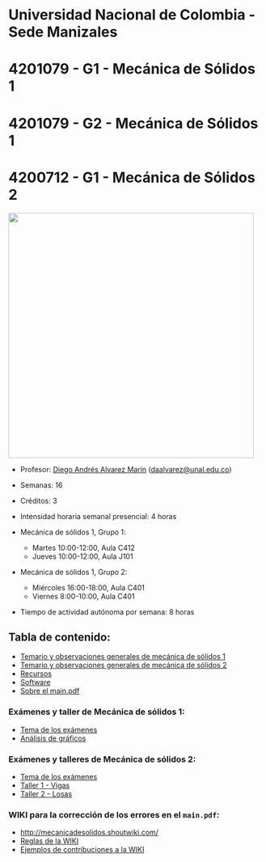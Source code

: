 # Universidad Nacional de Colombia - Sede Manizales
# 4201079 - G1 - Mecánica de Sólidos 1
# 4201079 - G2 - Mecánica de Sólidos 1
# 4200712 - G1 - Mecánica de Sólidos 2

<!---
C4100611 -> código viejo sólidos
--->

<p float="left">
  <img src="varios/Galileo_vs_FEM.png" height="485" />
</p>

- Profesor: [Diego Andrés Alvarez Marín](https://sites.google.com/site/diegoandresalvarezmarin/) (daalvarez@unal.edu.co)
- Semanas: 16
- Créditos: 3

- Intensidad horaria semanal presencial: 4 horas

- Mecánica de sólidos 1, Grupo 1:
  - Martes 10:00-12:00, Aula C412
  - Jueves 10:00-12:00, Aula J101
- Mecánica de sólidos 1, Grupo 2:
  - Miércoles 16:00-18:00, Aula C401
  - Viernes 8:00-10:00, Aula C401
  
<!---
- Mecánica de sólidos 2:
  - Jueves 16:00-18:00, Aula C206
  - Viernes 14:00-16:00, Aula C201
--->

- Tiempo de actividad autónoma por semana: 8 horas

## Tabla de contenido:
- [Temario y observaciones generales de mecánica de sólidos 1](docs/01_-_temario_1.md)
- [Temario y observaciones generales de mecánica de sólidos 2](docs/01_-_temario_2.md)
- [Recursos](docs/02_-_recursos.md)
- [Software](docs/03_-_software.md)
- [Sobre el main.pdf](docs/04_-_main_pdf.md)

### Exámenes y taller de Mecánica de sólidos 1:
  * [Tema de los exámenes](docs/05e_-_Examenes_Sol1.md)
  * [Análisis de gráficos](talleres/solidos1/interpretacion_graficos_2022a.md)

### Exámenes y talleres de Mecánica de sólidos 2:
  * [Tema de los exámenes](docs/05e_-_Examenes_Sol2.md)
  * [Taller 1 - Vigas](talleres/solidos2/vigas_EB_T.md)
  * [Taller 2 - Losas](talleres/solidos2/losas_KL_M.md)

### WIKI para la corrección de los errores en el `main.pdf`: 
  * http://mecanicadesolidos.shoutwiki.com/
  * [Reglas de la WIKI](docs/WIKI_Condiciones.md)
  * [Ejemplos de contribuciones a la WIKI](docs/WIKI_Ejemplos.md)  
